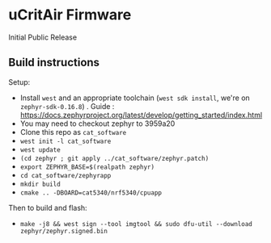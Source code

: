 # uCritAir Firmware

Initial Public Release 

## Build instructions

Setup:
 - Install `west` and an appropriate toolchain (`west sdk install`, we're on `zephyr-sdk-0.16.8`) . Guide : https://docs.zephyrproject.org/latest/develop/getting_started/index.html
 - You may need to checkout zephyr to 3959a20
 - Clone this repo as `cat_software`
 - `west init -l cat_software`
 - `west update`
 - `(cd zephyr ; git apply ../cat_software/zephyr.patch)`
 - `export ZEPHYR_BASE=$(realpath zephyr)`
 - `cd cat_software/zephyrapp`
 - `mkdir build`
 - `cmake .. -DBOARD=cat5340/nrf5340/cpuapp`

Then to build and flash:
 - `make -j8 && west sign --tool imgtool && sudo dfu-util --download zephyr/zephyr.signed.bin`
